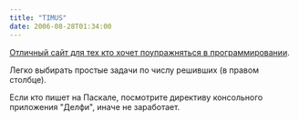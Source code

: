 ```yaml
---
title: "TIMUS"
date: 2006-08-28T01:34:00
---
```


<a href="http://acm.timus.ru/">Отличный сайт для тех кто хочет поупражняться в программировании</a>.

Легко выбирать простые задачи по числу решивших (в правом столбце).

Если кто пишет на Паскале, посмотрите директиву консольного приложения "Делфи", иначе не заработает.
